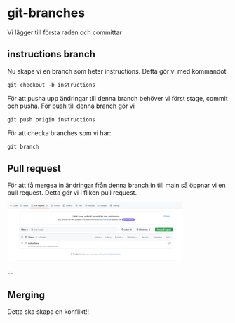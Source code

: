 # git-branches

Vi lägger till första raden och committar

## instructions branch

Nu skapa vi en branch som heter instructions. Detta gör vi med kommandot

```md
git checkout -b instructions
```

För att pusha upp ändringar till denna branch behöver vi först stage, commit och pusha. För push till denna
branch gör vi 

```md
git push origin instructions
```

För att checka branches som vi har:

```md
git branch
```

## Pull request

För att få mergea in ändringar från denna branch in till main så öppnar vi en pull request.
Detta gör vi i fliken pull request.

<img src="assets/pull_requests.png" width = 400>

--
## Merging

Detta ska skapa en konflikt!!
